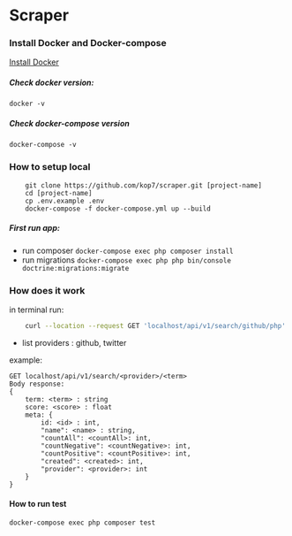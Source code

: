 # Scraper

### Install Docker and Docker-compose

[Install Docker](https://docs.docker.com/v17.09/engine/installation/)

##### Check docker version:

    docker -v

##### Check docker-compose version

    docker-compose -v

### How to setup local

        git clone https://github.com/kop7/scraper.git [project-name] 
        cd [project-name]
        cp .env.example .env   
        docker-compose -f docker-compose.yml up --build

##### First run app:

- run composer `docker-compose exec php composer install`
- run migrations `docker-compose exec php php bin/console doctrine:migrations:migrate`

### How does it work

in terminal run:

```sh
    curl --location --request GET 'localhost/api/v1/search/github/php'
```
- list providers : github, twitter

example:
```
GET localhost/api/v1/search/<provider>/<term>
Body response:
{
    term: <term> : string
    score: <score> : float
    meta: {
        id: <id> : int,
        "name": <name> : string,
        "countAll": <countAll>: int,
        "countNegative": <countNegative>: int,
        "countPositive": <countPositive>: int,
        "created": <created>: int,
        "provider": <provider>: int
    }
}
```

#### How to run test

    docker-compose exec php composer test
        
